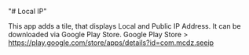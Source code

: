 "# Local IP"

This app adds a tile, that displays Local and Public IP Address.
It can be downloaded via Google Play Store.
Google Play Store > https://play.google.com/store/apps/details?id=com.mcdz.seeip
